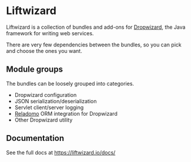 # Liftwizard

Liftwizard is a collection of bundles and add-ons for [Dropwizard](https://www.dropwizard.io/), the Java framework for writing web services.

There are very few dependencies between the bundles, so you can pick and choose the ones you want.

## Module groups

The bundles can be loosely grouped into categories.
* Dropwizard configuration
* JSON serialization/deserialization
* Servlet client/server logging
* [Reladomo](https://github.com/goldmansachs/reladomo) ORM integration for Dropwizard
* Other Dropwizard utility

## Documentation

See the full docs at https://liftwizard.io/docs/

